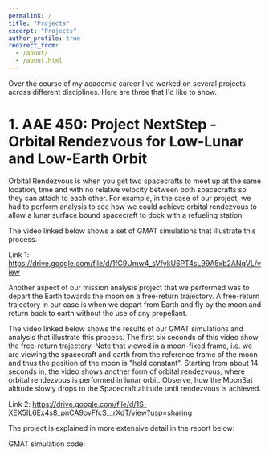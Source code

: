 ```yaml
---
permalink: /
title: "Projects"
excerpt: "Projects"
author_profile: true
redirect_from: 
  - /about/
  - /about.html
---
```


Over the course of my academic career I've worked on several projects across different disciplines. Here are three that I'd like to show.

# 1. AAE 450: Project NextStep - Orbital Rendezvous for Low-Lunar and Low-Earth Orbit

Orbital Rendezvous is when you get two spacecrafts to meet up at the same location, time and with no relative velocity between both spacecrafts so they can attach to each other. For example, in the case of our project, we had to perform analysis to see how we could achieve orbital rendezvous to allow a lunar surface bound spacecraft to dock with a refueling station.

The video linked below shows a set of GMAT simulations that illustrate this process.

Link 1: https://drive.google.com/file/d/1fC9Umw4_sVfykU6PT4sL99A5xb2ANqVL/view

Another aspect of our mission analysis project that we performed was to depart the Earth towards the moon on a free-return trajectory. A free-return trajectory in our case is when we depart from Earth and fly by the moon and return back to earth without the use of any propellant.

The video linked below shows the results of our GMAT simulations and analysis that illustrate this process. The first six seconds of this video show the free-return trajectory. Note that viewed in a moon-fixed frame, i.e. we are viewing the spacecraft and earth from the reference frame of the moon and thus the position of the moon is "held constant". Starting from about 14 seconds in, the video shows another form of orbital rendezvous, where orbital rendezvous is performed in lunar orbit. Observe, how the MoonSat altitude slowly drops to the Spacecraft altitude until rendezvous is achieved.

Link 2: https://drive.google.com/file/d/1S-XEX5IL6Ex4s8_pnCA9ovFfcS__rXdT/view?usp=sharing

The project is explained in more extensive detail in the report below:

GMAT simulation code: 
